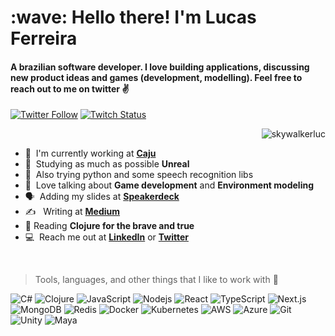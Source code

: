 <h1 align="left" id="skywalkerluc-title">:wave: Hello there! I'm Lucas Ferreira</h1>
<h4 align="left">A brazilian software developer. I love building applications, discussing new product ideas and games (development, modelling). Feel free to reach out to me on twitter ✌️</h4>

[![Twitter Follow](https://img.shields.io/twitter/follow/lucas_hbf?color=%20%2300acee&label=Follow%20me%20on%20Twitter&style=for-the-badge)][twitter] [![Twitch Status](https://img.shields.io/twitch/status/dani_akash_?label=LiveStream&style=for-the-badge)][twitch]


<a href="#skywalkerluc-title">
  <img src="https://github-readme-stats.vercel.app/api?username=skywalkerluc&theme=synthwave&show_icons=true&count_private=true&include_all_commits=true" alt="skywalkerluc" align="right" />
</a>

<br>

- :office: &nbsp;I'm currently working at **[Caju]**
- :seedling: &nbsp;Studying as much as possible **Unreal**
- :book: &nbsp;Also trying python and some speech recognition libs
- :speech_balloon: &nbsp;Love talking about **Game development** and **Environment modeling**
- :speaking_head: &nbsp;Adding my slides at **[Speakerdeck]**
- :writing_hand: &nbsp; Writing at **[Medium]**
- :book: Reading **Clojure for the brave and true**
- :computer: &nbsp;Reach me out at **[LinkedIn]** or **[Twitter]**

<br>


> Tools, languages, and other things that I like to work with 🔧

![C#](https://img.shields.io/badge/-CSharp-black?style=flat-square&logo=c-sharp)
![Clojure](https://img.shields.io/badge/-Clojure-black?style=flat-square&logo=clojure)
![JavaScript](https://img.shields.io/badge/-JavaScript-black?style=flat-square&logo=javascript)
![Nodejs](https://img.shields.io/badge/Node.js-black?style=flat-square&logo=node.js&logoColor=green)
![React](https://img.shields.io/badge/-React-black?style=flat-square&logo=react)
![TypeScript](https://img.shields.io/badge/-TypeScript-black?style=flat-square&logo=typescript)
![Next.js](https://img.shields.io/badge/-Next.js-black?style=flat-square&logo=nextjs)
![MongoDB](https://img.shields.io/badge/-MongoDB-black?style=flat-square&logo=mongodb)
![Redis](https://img.shields.io/badge/-Redis-black?style=flat-square&logo=Redis)
![Docker](https://img.shields.io/badge/-Docker-black?style=flat-square&logo=docker)
![Kubernetes](https://img.shields.io/badge/-Kubernetes-black?style=flat-square&logo=kubernetes)
![AWS](https://img.shields.io/badge/Amazon%20AWS-000000?style=flat-square&logo=amazon-aws)
![Azure](https://img.shields.io/badge/Microsoft%20Azure-000000?style=flat-square&logo=microsoft-azure)
![Git](https://img.shields.io/badge/-Git-black?style=flat-square&logo=git)
![Unity](https://img.shields.io/badge/-Unity-black?style=flat-square&logo=unity)
![Maya](https://img.shields.io/badge/-Maya-black?style=flat-square&logo=maya)

<!--
Add slideshare posts later
-->

<!-- links -->

[linkedin]: https://www.linkedin.com/in/lucashferreira "Lucas Ferreira"
[twitter]: https://twitter.com/lucas_hbf
[twitch]: https://www.twitch.tv/skywalkerluca
[github]: https://github.com/skywalkerluc
[speakerdeck]: https://speakerdeck.com/skywalkerluc/
[medium]: https://medium.com/@lucas_hbf
[Caju]: https://www.caju.com.br/

